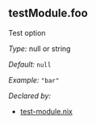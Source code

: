 ## testModule.foo

Test option

*Type:*
null or string

*Default:*
`null`

*Example:*
`"bar"`

*Declared by:*

- [test-module.nix](https://mydoc.com/test-module.nix)
